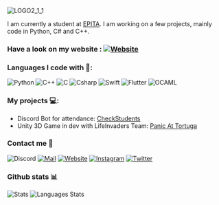 ![LOGO2_1_1](https://user-images.githubusercontent.com/14821642/130301893-7d7ebc12-37b3-41bb-bab0-c1e21bf87a19.gif)

I am currently a student at [EPITA](https://www.epita.fr).
I am working on a few projects, mainly code in Python, C# and C++.

### Have a look on my website : [![Website](https://img.shields.io/badge/Website-red?style=for-the-badge)](bugbear.fr)

### Languages I code with 🎯:
![Python](https://img.shields.io/badge/-Python-yellow?style=for-the-badge&logo=python)
![C++](https://img.shields.io/badge/-C++-red?style=for-the-badge&logo=c%2B%2B)
![C](https://img.shields.io/badge/-C-purple?style=for-the-badge&logo=c&logoColor=white)
![Csharp](https://img.shields.io/badge/-C%23-green?style=for-the-badge&logo=C-Sharp)
![Swift](https://img.shields.io/badge/-Swift-orange?style=for-the-badge&logo=swift&logoColor=white)
![Flutter](https://img.shields.io/badge/-Flutter-blue?style=for-the-badge&logo=flutter&logoColor=white)
![OCAML](https://img.shields.io/badge/-Ocaml-orange?color=cc4100&style=for-the-badge&logo=ocaml&logoColor=white)


### My projects 💻:
- Discord Bot for attendance: [CheckStudents](https://github.com/Renaud-Dov/CheckStudents)
- Unity 3D Game in dev with LifeInvaders Team: [Panic At Tortuga](https://github.com/LifeInvaders/game)

### Contact me 📢
![Discord](https://img.shields.io/badge/Discord-BugBear%230817-blue?style=for-the-badge&logo=discord&logoColor=white)
[![Mail](https://img.shields.io/badge/Mail-dov@chavers.org-yellowgreen?style=for-the-badge&logo=Mail.Ru&logoColor=white)](mailto:dov@chavers.org)
[![Website](https://img.shields.io/badge/Website-bugbear.fr-red?style=for-the-badge)](https://bugbear.fr)
[![Instagram](https://img.shields.io/badge/Instagram-dov__devers.pub-purple?style=for-the-badge&logo=Instagram&logoColor=white)](https://www.instagram.com/dov_devers.pub/)
[![Twitter](https://img.shields.io/badge/Twitter-dov__chavers-lightblue?style=for-the-badge&logo=Instagram&logoColor=white)](https://twitter.com/dov_chavers/)

### Github stats 📊
![Stats](https://github-readme-stats.vercel.app/api?username=Renaud-Dov&show_icons=true&bg_color=45,e6930e,a61127&title_color=fff&text_color=fff&icon_color=fff)
![Languages Stats](https://github-readme-stats.vercel.app/api/top-langs/?username=Renaud-Dov&show_icons=true&bg_color=45,e6930e,a61127&title_color=fff&text_color=fff&icon_color=fff&layout=compact)
